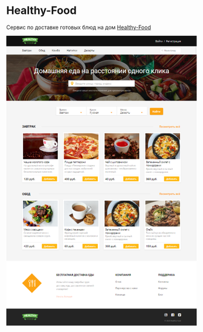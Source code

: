 # Healthy-Food

Сервиc по доставке готовых блюд на дом [Healthy-Food](http://alexdyatlov.github.io/healthy-food)       

<p align="center">
 <img src="https://github.com/AlexDyatlov/myScreenshots/raw/master/screens/Healthy-Food.png">
</p>